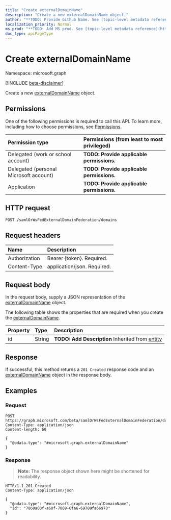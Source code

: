 ```yaml
---
title: "Create externalDomainName"
description: "Create a new externalDomainName object."
author: "**TODO: Provide Github Name. See [topic-level metadata reference](https://msgo.azurewebsites.net/add/document/guidelines/metadata.html#topic-level-metadata)**"
localization_priority: Normal
ms.prod: "**TODO: Add MS prod. See [topic-level metadata reference](https://msgo.azurewebsites.net/add/document/guidelines/metadata.html#topic-level-metadata)**"
doc_type: apiPageType
---
```


# Create externalDomainName
Namespace: microsoft.graph

[!INCLUDE [beta-disclaimer](../../includes/beta-disclaimer.md)]

Create a new [externalDomainName](../resources/externaldomainname.md) object.

## Permissions
One of the following permissions is required to call this API. To learn more, including how to choose permissions, see [Permissions](/graph/permissions-reference).

|Permission type|Permissions (from least to most privileged)|
|:---|:---|
|Delegated (work or school account)|**TODO: Provide applicable permissions.**|
|Delegated (personal Microsoft account)|**TODO: Provide applicable permissions.**|
|Application|**TODO: Provide applicable permissions.**|

## HTTP request

<!-- {
  "blockType": "ignored"
}
-->
``` http
POST /samlOrWsFedExternalDomainFederation/domains
```

## Request headers
|Name|Description|
|:---|:---|
|Authorization|Bearer {token}. Required.|
|Content-Type|application/json. Required.|

## Request body
In the request body, supply a JSON representation of the [externalDomainName](../resources/externaldomainname.md) object.

The following table shows the properties that are required when you create the [externalDomainName](../resources/externaldomainname.md).

|Property|Type|Description|
|:---|:---|:---|
|id|String|**TODO: Add Description** Inherited from [entity](../resources/entity.md)|



## Response

If successful, this method returns a `201 Created` response code and an [externalDomainName](../resources/externaldomainname.md) object in the response body.

## Examples

### Request
<!-- {
  "blockType": "request",
  "name": "create_externaldomainname_from_"
}
-->
``` http
POST https://graph.microsoft.com/beta/samlOrWsFedExternalDomainFederation/domains
Content-Type: application/json
Content-length: 60

{
  "@odata.type": "#microsoft.graph.externalDomainName"
}
```


### Response
>**Note:** The response object shown here might be shortened for readability.
<!-- {
  "blockType": "response",
  "truncated": true,
  "@odata.type": "microsoft.graph.externalDomainName"
}
-->
``` http
HTTP/1.1 201 Created
Content-Type: application/json

{
  "@odata.type": "#microsoft.graph.externalDomainName",
  "id": "7869a60f-a60f-7869-0fa6-69780fa66978"
}
```

